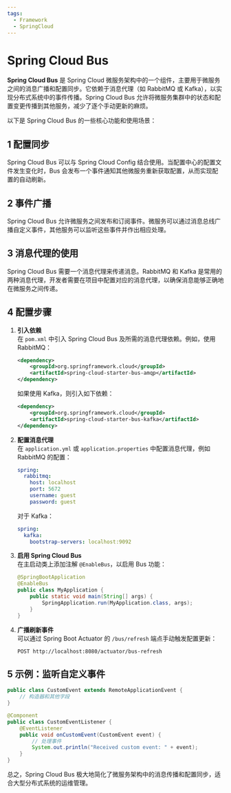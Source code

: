 ```yaml
---
tags:
  - Framework
  - SpringCloud
---
```


# Spring Cloud Bus

**Spring Cloud Bus** 是 Spring Cloud 微服务架构中的一个组件，主要用于微服务之间的消息广播和配置同步。它依赖于消息代理（如 RabbitMQ 或 Kafka），以实现分布式系统中的事件传播。Spring Cloud Bus 允许将微服务集群中的状态和配置变更传播到其他服务，减少了逐个手动更新的麻烦。

以下是 Spring Cloud Bus 的一些核心功能和使用场景：

## 1 配置同步

Spring Cloud Bus 可以与 Spring Cloud Config 结合使用。当配置中心的配置文件发生变化时，Bus 会发布一个事件通知其他微服务重新获取配置，从而实现配置的自动刷新。

## 2 事件广播

Spring Cloud Bus 允许微服务之间发布和订阅事件。微服务可以通过消息总线广播自定义事件，其他服务可以监听这些事件并作出相应处理。

## 3 消息代理的使用

Spring Cloud Bus 需要一个消息代理来传递消息。RabbitMQ 和 Kafka 是常用的两种消息代理，开发者需要在项目中配置对应的消息代理，以确保消息能够正确地在微服务之间传递。

## 4 配置步骤

1. **引入依赖**  
   在 `pom.xml` 中引入 Spring Cloud Bus 及所需的消息代理依赖。例如，使用 RabbitMQ：

   ```xml
   <dependency>
       <groupId>org.springframework.cloud</groupId>
       <artifactId>spring-cloud-starter-bus-amqp</artifactId>
   </dependency>
   ```

   如果使用 Kafka，则引入如下依赖：

   ```xml
   <dependency>
       <groupId>org.springframework.cloud</groupId>
       <artifactId>spring-cloud-starter-bus-kafka</artifactId>
   </dependency>
   ```

2. **配置消息代理**  
   在 `application.yml` 或 `application.properties` 中配置消息代理，例如 RabbitMQ 的配置：

   ```yaml
   spring:
     rabbitmq:
       host: localhost
       port: 5672
       username: guest
       password: guest
   ```

   对于 Kafka：

   ```yaml
   spring:
     kafka:
       bootstrap-servers: localhost:9092
   ```

3. **启用 Spring Cloud Bus**  
   在主启动类上添加注解 `@EnableBus`，以启用 Bus 功能：

   ```java
   @SpringBootApplication
   @EnableBus
   public class MyApplication {
       public static void main(String[] args) {
           SpringApplication.run(MyApplication.class, args);
       }
   }
   ```

4. **广播刷新事件**  
   可以通过 Spring Boot Actuator 的 `/bus/refresh` 端点手动触发配置更新：

   ```
   POST http://localhost:8080/actuator/bus-refresh
   ```

## 5 示例：监听自定义事件

```java
public class CustomEvent extends RemoteApplicationEvent {
    // 构造器和其他字段
}

@Component
public class CustomEventListener {
    @EventListener
    public void onCustomEvent(CustomEvent event) {
        // 处理事件
        System.out.println("Received custom event: " + event);
    }
}
```

总之，Spring Cloud Bus 极大地简化了微服务架构中的消息传播和配置同步，适合大型分布式系统的运维管理。
